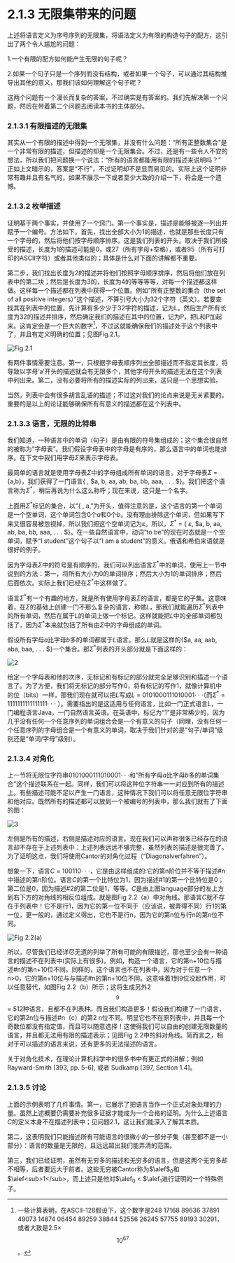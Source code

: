 # 2.1.3 无限集带来的问题

上述将语言定义为序号序列的无限集，将语法定义为有限的构造句子的配方，这引出了两个令人尴尬的问题：

1.一个有限的配方如何能产生无限的句子呢？

2.如果一个句子只是一个序列而没有结构，或者如果一个句子，可以通过其结构推导出其他的意义，那我们该如何理解这个句子呢？

这两个问题有一个漫长而复杂的答案，不过确实是有答案的。我们先解决第一个问题，然后在带着第二个问题去阅读本书的主体部分。


### 2.1.3.1 有限描述的无限集

其实从一个有限的描述中得到一个无限集，并没有什么问题：“所有正整数集合”是一个非常有限的描述，但描述的却是一个无限集合。不过，还是有一些令人不安的想法，所以我们把问题换一个说法：“所有的语言都能用有限的描述来说明吗？” 正如上文暗示的，答案是“不行”，不过证明却不是显而易见的。实际上这个证明非常有趣并且有名气的，如果不展示一下或者至少大致的介绍一下，将会是一个遗憾。

### 2.1.3.2 枚举描述

证明基于两个事实，并使用了一个窍门。第一个事实是，描述是能够被逐一列出并赋予一个编号。方法如下。首先，找出全部大小为1的描述，也就是那些长度只有一个字母的，然后将他们按字母顺序排序。这是我们列表的开头。取决于我们所接受的描述，长度为1的描述可能是0，或27（所有字母+空格），或者95（所有可打印的ASCII字符）或者其他类似的；具体是什么对下面的讲解都不重要。

第二步，我们找出长度为2的描述并将他们按照字母顺序排序，然后将他们放在列表中的第二块；然后是长度为3的，长度为4的等等等等，对每一个描述都这样做。这样每一个描述都在列表中获得一个位置。例如“所有正整数的集合（the set of all positive integers）”这个描述，不算引号大小为32个字符（英文）。若要查找其在列表中的位置，先计算有多少少于32字符的描述，记为L。然后生产所有长度为32的描述并排序，然后确定我们的描述在其中的位置，记为P，把L和P加起来。这肯定会是一个巨大的数字[^1]，不过这就能确保我们的描述处于这个列表中了，并且有定义明确的位置；见图Fig.2.1。

![Fig.2.1](../../img/2.1.3.1_1-Fig.2.1.png)

有两件事情需要注意。第一，只根据字母表顺序列出全部描述而不指定其长度，将导致以字母‘a’开头的描述就会有无限多个，其他字母开头的描述无法在这个列表中列出来。第二，没有必要将所有的描述实际的列出来，这只是一个思想实验。

当然，列表中会有很多胡言乱语的描述；不过这对我们的论点来说是无关紧要的。重要的是以上的论证能够确保所有有意义的描述都在这个列表中。

[^1]: 一些计算表明，在ASCII-128假设下，这个数字是248 17168 89636 37891 49073 14874 06454 89259 38844 52556 26245 57755 89193 30291，或者大致是2.5× $$10^{67}$$。


### 2.1.3.3 语言，无限的比特串

我们知道，一种语言中的单词（句子）是由有限的符号集组成的；这个集合很自然的被称为“字母表”。我们假设字母表中的字母是有序的，那么语言中的单词也能排序。在下文中我们用字母$\Sigma$来表示字母表。

最简单的语言就是使用字母表$\Sigma$中的字母组成所有单词的语言。对于字母表$\Sigma$ = {a,b}，我们获得了一门语言{ , $a, b, aa, ab, ba, bb, aaa, . . . $}。我们把这个语言称为$\Sigma$<sup>*</sup>，稍后再说为什么这么称呼；现在来说，这只是一个名字。

上面用$\Sigma$<sup>\*</sup>标记的集合，以“{ , a,”为开头，值得注意的是，这个语言的第一个单词是一个空单词，这个单词包含0个$a$和0个$b$。没有理由排除这个单词，但如果写下来又很容易被忽视掉，所以我们把这个空单词记为$\varepsilon$。所以，$\Sigma$<sup>\*</sup> = { $\varepsilon$, $a, b, aa, ab, ba, bb, aaa, . . . $}。在一些自然语言中，动词“to be”的现在时态就是一个空单词，赋予“I student”这个句子以“I am a student”的意义。俄语和希伯来语就是很好的例子。

因为字母表$\Sigma$中的符号是有顺序的，我们可以列出语言$\Sigma$<sup>\*</sup>中的单词，使用上一节中说到的方法：第一，将所有大小为0的单词排序；然后大小为1的单词排序；然后后面依次。实际上我们已经在$\Sigma$<sup>\*</sup>中这样做了。

语言$\Sigma$<sup>\*</sup>有一个有趣的地方，就是所有使用字母表$\Sigma$的语言，都是它的子集。这意味着，在$\Sigma$的基础上创建一门不那么复杂的语言，称做$L$，那我们就能遍历$\Sigma$<sup>\*</sup>列表中的所有单词，然后在属于$L$的单词上做一个标记。这样就能把$L$中的全部单词都包括了，因为$\Sigma$<sup>\*</sup>本来就包括了所有由$\Sigma$中的字母组成的单词。

假设所有字母$a$比字母$b$多的单词都属于$L$语言。那么$L$就是这样的{$a, aa, aab, aba, baa, . . . $}一个集合。那$\Sigma$<sup>\*</sup>列表的开头部分就是下面这样的：

![2](../../img/2.1.3.3_2.png)


给定一个字母表和他的次序，无标记和有标记的部分就完全足够识别和描述一个语言了。为了方便，我们将无标记的部分写作0，将有标记的写作1，就像计算机中的位（bits）一样，那我们现在就可以把$L$写成$L$ =  0101000111010001· · ·（而$\Sigma$<sup>\*</sup> = 1111111111111111· · · ）。需要指出的是这适用与任何语言，比如一门正式语言$L$，一门编程语言Java，一门自然语言英语。在英语中，标记为“1”是非常稀少的，因为几乎没有任何一个任意序列的单词组合会是一个有意义的句子（同理，没有任何一个任意序列的字母组合是一个有意义的单词，取决于我们针对的是“句子/单词”级别还是“单词/字母”级别）。

### 2.1.3.4 对角化

上一节将无限位字符串0101000111010001· · ·和“所有字母$a$比字母$b$多的单词集合”这个描述联系在一起。同样，我们可以将这种位字符串一一对应到所有的描述上。有些描述可能不足以产生一门语言，这种情况下我们可以将任意无限位字符串和他对应。既然所有的描述都可以放到一个被编号的列表中，那么我们就有了下面的图：

![3](../../img/2.1.3.4_3.png)

左侧是所有的描述，右侧是描述对应的语言。现在我们可以声称很多已经存在的语言却不存在于上述列表中：上述列表远远不够完整，虽然列表的描述是很完善了。为了证明这点，我们将使用Cantor的对角化过程（“Diagonalverfahren”）。

想象一下，语言$C$ = 100110· · ·，它是由这样组成的:它的第n阶位并不等于描述#n中描述的第n阶位。语言$C$的第一个比特位为1，因为描述#1的第一个比特位是0；第二位是0，因为描述#2的第二位是1，等等。$C$是由上图language部分的左上方到右下方的对角线的相反位组成。就是图Fig 2.2（a）中对角线。那语言$C$就不存在于列表中！它不是行1，因为它的第一位不同于（应该说，被弄得不同）行1的第一位，更一般的，通过定义得出，它也不是行n，因为它的第n位与行n的第n位不同。

![Fig 2.2(a)](../../img/2.1.3.4_4-Fig.2.2.png)

所以，尽管我们已经详尽无遗的列举了所有可能的有限描述，那也至少会有一种语言的描述不在列表中(实际上有很多)。例如，构造一个语言，它的第n+10位与描述#n的第n+10位不同。同样的，这个语言也不在列表中，因为对于任意一个n>0，它的第n+10位与与描述#n的第n+10位不同。这意味着1到9位没起作用，可以任意替代，如图Fig 2.2（b）所示；这将生成另外2$${^9}$$ = 512种语言，且都不在列表种。而且我们构造更多！假设我们构建了一门语言，它的第2n位与描述#n（c）的第2
n位不同。明显它也不在原列表中，并且每一个奇数位都没有指定值，而且可以随意选择！这使得我们可以自由的创建无限数量的语言，并且都无法用有限的描述表示；见图Fig 2.2中的斜对角线。简而言之，相对于可以描述的语言来说，还有更多的无法描述的语言。

关于对角化技术，在理论计算机科学中的很多书中有更正式的讲解；例如Rayward-Smith [393, pp. 5-6], 或者 Sudkamp [397, Section 1.4]。

### 2.1.3.5 讨论

上面的示例表明了几件事情。第一，它展示了把语言当作一个正式对象处理的力量。虽然上述概要仍需要补充很多证据才能成为一个合格的证明。为什么上述语言$C$的定义本身不在描述列表中；见问题2.1，这让我们能深入了解其本质。

第二，这表明我们只能描述所有可能语言的很微小的一部分子集（甚至都不是一小部分）：语言的数量是无限的，且远远超出我们能弄清的范围。

第三，我们已经证明，虽然有无穷多的描述和无穷多的语言，但是这两个无穷多却不相等，后者要远大于前者。这些无穷被Cantor称为$\alef$<sub>0</sub>和$\alef<sub>1</sub>，而上述只是他对$\alef<sub>0</sub> < $\alef<sub>1</sub>进行证明的一个特殊例子。
